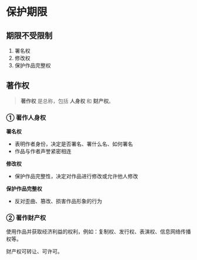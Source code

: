 # 保护期限

## 期限不受限制

1. 署名权
2. 修改权
3. 保护作品完整权



## 著作权

> **著作权** 是总称，包括 **人身权** 和 **财产权**。

### ① 著作人身权

**署名权**

- 表明作者身份，决定是否署名、署什么名、如何署名
- 作品与作者声誉紧密相连

**修改权**

- 保护作品完整性，决定对作品进行修改或允许他人修改

**保护作品完整权**

- 反对歪曲、篡改、损害作品形象的行为

### ② 著作财产权

使用作品并获取经济利益的权利，例如：复制权、发行权、表演权、信息网络传播权等。

财产权可转让、可许可。
